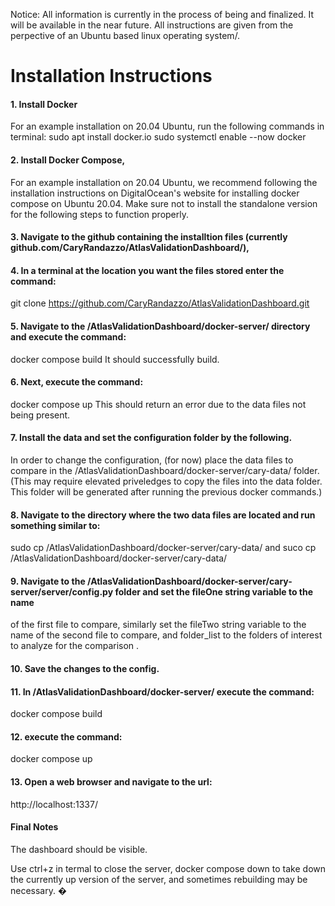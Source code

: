 Notice: All information is currently in the process of being and finalized. It will be available in the near future. All instructions are given from the perpective of an Ubuntu based linux operating system/.

# Installation Instructions

#### 1. Install Docker
 For an example installation on 20.04 Ubuntu, run the following commands in terminal:
  sudo apt install docker.io
  sudo systemctl enable --now docker

#### 2. Install Docker Compose,                                                                                                         
 For an example installation on 20.04 Ubuntu, we recommend following the installation instructions on DigitalOcean's website for installing docker compose on Ubuntu 20.04. Make sure not to install the standalone version for the following steps to function properly.

#### 3. Navigate to the github containing the installtion files (currently github.com/CaryRandazzo/AtlasValidationDashboard/),

#### 4. In a terminal at the location you want the files stored enter the command:
git clone https://github.com/CaryRandazzo/AtlasValidationDashboard.git

#### 5. Navigate to the /AtlasValidationDashboard/docker-server/ directory and execute the command:
docker compose build
It should successfully build.

#### 6. Next, execute the command:
docker compose up
This should return an error due to the data files not being present.

#### 7. Install the data and set the configuration folder by the following.
In order to change the configuration, (for now) place the data files to compare in the /AtlasValidationDashboard/docker-server/cary-data/ folder. 
(This may require elevated priveledges to copy the files into the data folder. This folder will be generated after running the previous docker commands.)

#### 8. Navigate to the directory where the two data files are located and run something similar to:
sudo cp <datafile1> /AtlasValidationDashboard/docker-server/cary-data/    and
suco cp <datafile1> /AtlasValidationDashboard/docker-server/cary-data/

#### 9. Navigate to the /AtlasValidationDashboard/docker-server/cary-server/server/config.py folder and set the fileOne string variable to the name 
of the first file to compare, similarly set the fileTwo string variable to the name of the second file to compare, and folder_list to the 
folders of interest to analyze for the comparison .

#### 10. Save the changes to the config.

#### 11. In /AtlasValidationDashboard/docker-server/ execute the command:
docker compose build

#### 12. execute the command:
docker compose up

#### 13. Open a web browser and navigate to the url: 
http://localhost:1337/

#### Final Notes
The dashboard should be visible.

Use ctrl+z in termal to close the server, docker compose down to take down the currently up version of the server, and sometimes rebuilding may be
necessary.
�
